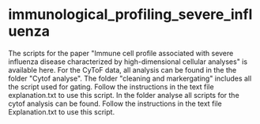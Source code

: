# immunological_profiling_severe_influenza

The scripts for the paper "Immune cell profile associated with severe influenza disease characterized by high-dimensional cellular analyses" is available here. 
For the CyToF data, all analysis can be found in the the folder "Cytof analyse". The folder "cleaning and markergating" includes all the script used for gating. Follow the instructions in the text file explanation.txt to use this script. In the folder analyse all scripts for the cytof analysis can be found.  Follow the instructions in the text file Explanation.txt to use this script.
